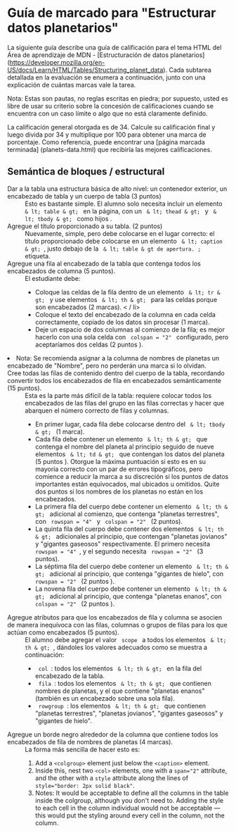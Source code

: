 # Guía de marcado para "Estructurar datos planetarios"
La siguiente guía describe una guía de calificación para el tema HTML del Área de aprendizaje de MDN - [Estructuración de datos planetarios] (https://developer.mozilla.org/en-US/docs/Learn/HTML/Tables/Structuring_planet_data). Cada subtarea detallada en la evaluación se enumera a continuación, junto con una explicación de cuántas marcas vale la tarea.

Nota: Estas son pautas, no reglas escritas en piedra; por supuesto, usted es libre de usar su criterio sobre la concesión de calificaciones cuando se encuentra con un caso límite o algo que no está claramente definido.

La calificación general otorgada es de 34. Calcule su calificación final y luego divida por 34 y multiplique por 100 para obtener una marca de porcentaje. Como referencia, puede encontrar una [página marcada terminada] (planets-data.html) que recibiría las mejores calificaciones.

## Semántica de bloques / estructural

<dl>
  <dt> Dar a la tabla una estructura básica de alto nivel: un contenedor exterior, un encabezado de tabla y un cuerpo de tabla (3 puntos) </dt>
  <dd> Esto es bastante simple. El alumno solo necesita incluir un elemento <code> & lt; table & gt; </code> en la página, con un <code> & lt; thead & gt; </code> y <code> & lt; tbody & gt; </code> como hijos . </dd>
  <dt> Agregue el título proporcionado a su tabla. (2 puntos) </dt>
  <dd> Nuevamente, simple, pero debe colocarse en el lugar correcto: el título proporcionado debe colocarse en un elemento <code> & lt; caption & gt; </code>, justo debajo de la <code> & lt; table & gt de apertura. ; </code> etiqueta. </dd>
  <dt> Agregue una fila al encabezado de la tabla que contenga todos los encabezados de columna (5 puntos). </dt>
  <dd> El estudiante debe:
    <ul>
      <li> Coloque las celdas de la fila dentro de un elemento <code> & lt; tr & gt; </code> y use elementos <code> & lt; th & gt; </code> para las celdas porque son encabezados (2 marcas). < / li>
      <li> Coloque el texto del encabezado de la columna en cada celda correctamente, copiado de los datos sin procesar (1 marca). </li>
      <li> Deje un espacio de dos columnas al comienzo de la fila; es mejor hacerlo con una sola celda con <code> colspan = "2" </code> configurado, pero aceptaríamos dos celdas (2 puntos ). </dd>
      <li> Nota: Se recomienda asignar a la columna de nombres de planetas un encabezado de "Nombre", pero no perderán una marca si lo olvidan. </li>
    </ul>
  </dd>
  <dt> Cree todas las filas de contenido dentro del cuerpo de la tabla, recordando convertir todos los encabezados de fila en encabezados semánticamente (15 puntos). </dt>
  <dd> Esta es la parte más difícil de la tabla: requiere colocar todos los encabezados de las filas del grupo en las filas correctas y hacer que abarquen el número correcto de filas y columnas.
    <ul>
      <li> En primer lugar, cada fila debe colocarse dentro del <code> & lt; tbody & gt; </code> (1 marca). </li>
      <li> Cada fila debe contener un elemento <code> & lt; th & gt; </code> que contenga el nombre del planeta al principio seguido de nueve elementos <code> & lt; td & gt; </code> que contengan los datos del planeta (5 puntos ). Otorgue la máxima puntuación si esto es en su mayoría correcto con un par de errores tipográficos, pero comience a reducir la marca a su discreción si los puntos de datos importantes están equivocados, mal ubicados u omitidos. Quite dos puntos si los nombres de los planetas no están en los encabezados. </li>
      <li> La primera fila del cuerpo debe contener un elemento <code> & lt; th & gt; </code> adicional al comienzo, que contenga "planetas terrestres", con <code> rowspan = "4" </code> y <code> colspan = "2" </code> (2 puntos). </li>
      <li> La quinta fila del cuerpo debe contener dos elementos <code> & lt; th & gt; </code> adicionales al principio, que contengan "planetas jovianos" y "gigantes gaseosos" respectivamente. El primero necesita <code> rowspan = "4" </code>, y el segundo necesita <code> rowspan = "2" </code> (3 puntos). </li>
      <li> La séptima fila del cuerpo debe contener un elemento <code> & lt; th & gt; </code> adicional al principio, que contenga "gigantes de hielo", con <code> rowspan = "2" </code> (2 puntos ). </li>
      <li> La novena fila del cuerpo debe contener un elemento <code> & lt; th & gt; </code> adicional al principio, que contenga "planetas enanos", con <code> colspan = "2" </code> (2 puntos ). </li>
    </ul>
  </dd>
  <dt> Agregue atributos para que los encabezados de fila y columna se asocien de manera inequívoca con las filas, columnas o grupos de filas para los que actúan como encabezados (5 puntos). </dt>
  <dd>
    El alumno debe agregar el valor <code> scope </code> a todos los elementos <code> & lt; th & gt; </code>, dándoles los valores adecuados como se muestra a continuación:
    <ul>
      <li> <code> col </code>: todos los elementos <code> & lt; th & gt; </code> en la fila del encabezado de la tabla. </li>
      <li> <code> fila </code>: todos los elementos <code> & lt; th & gt; </code> que contienen nombres de planetas, y el que contiene "planetas enanos" (también es un encabezado sobre una sola fila). </li>
      <li> <code> rowgroup </code>: los elementos <code> & lt; th & gt; </code> que contienen "planetas terrestres", "planetas jovianos", "gigantes gaseosos" y "gigantes de hielo". </ li >
    </ul>
  </dd>
  <dt> Agregue un borde negro alrededor de la columna que contiene todos los encabezados de fila de nombres de planetas (4 marcas). </dt>
  <dd> La forma más sencilla de hacer esto es:
    <ol>
      <li>Add a <code>&lt;colgroup&gt;</code> element just below the <code>&lt;caption&gt;</code> element.</li>
      <li>Inside this, nest two <code>&lt;col&gt;</code> elements, one with a <code>span="2"</code> attribute, and the other with a <code>style</code> attribute along the lines of <code>style="border: 2px solid black"</code>.</li>
      <li>Notes: It would be acceptable to define all the columns in the table inside the colgroup, although you don't need to. Adding the style to each cell in the column individual would not be acceptable — this would put the styling around every cell in the column, not the column.</li>
    </ol>
  </dd>
</dl>
